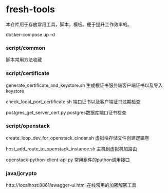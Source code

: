 # fresh-tools

本仓库用于存放常用工具，脚本，模板。便于提升工作效率的。

docker-compose up -d

### script/common

脚本常用方法收藏

### script/certificate

generate_certificate_and_keystore.sh 生成根证书服务端客户端证书以及导入keystore

check_local_port_certificate.sh	端口证书以及客户端证书过期检查	

postgres_get_server_cert.py	postgres数据库端口证书检查

### script/openstack

create_loop_dev_for_openstack_cinder.sh	虚拟块存储文件创建逻辑卷

host_add_route_to_openstack_instance.sh	主机到虚拟机加路由

openstack-python-client-api.py 常用组件的puthon调用接口


### java/jcrypto

http://localhost:8861/swagger-ui.html 在线常用的加密解密工具

